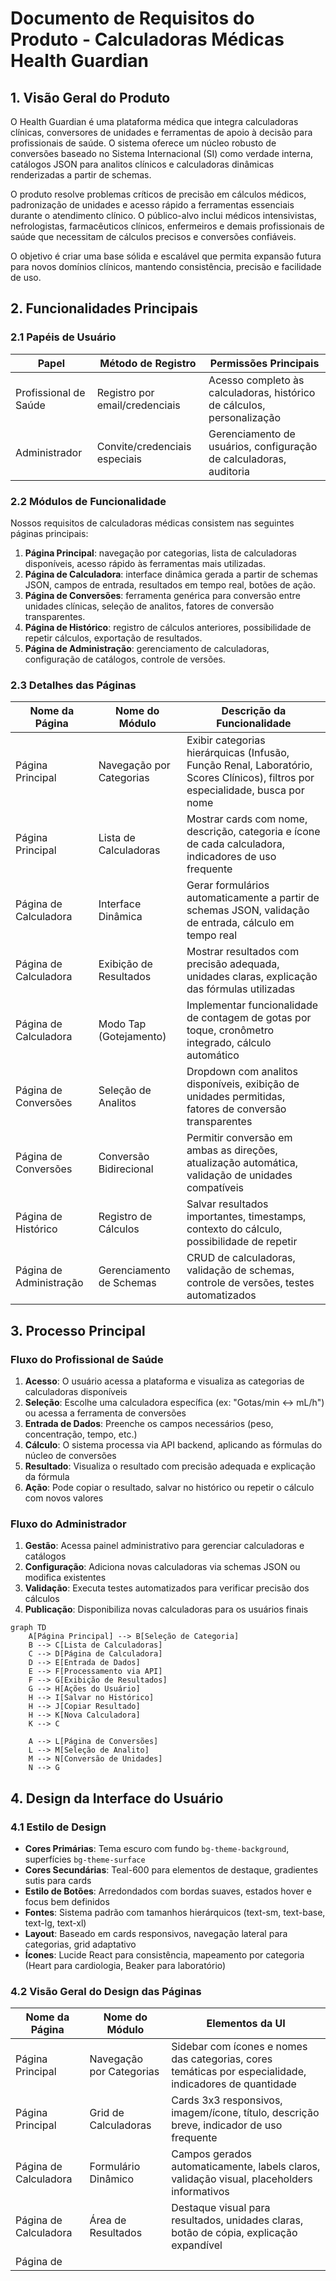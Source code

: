 # Documento de Requisitos do Produto - Calculadoras Médicas Health Guardian

## 1. Visão Geral do Produto

O Health Guardian é uma plataforma médica que integra calculadoras clínicas, conversores de unidades e ferramentas de apoio à decisão para profissionais de saúde. O sistema oferece um núcleo robusto de conversões baseado no Sistema Internacional (SI) como verdade interna, catálogos JSON para analitos clínicos e calculadoras dinâmicas renderizadas a partir de schemas.

O produto resolve problemas críticos de precisão em cálculos médicos, padronização de unidades e acesso rápido a ferramentas essenciais durante o atendimento clínico. O público-alvo inclui médicos intensivistas, nefrologistas, farmacêuticos clínicos, enfermeiros e demais profissionais de saúde que necessitam de cálculos precisos e conversões confiáveis.

O objetivo é criar uma base sólida e escalável que permita expansão futura para novos domínios clínicos, mantendo consistência, precisão e facilidade de uso.

## 2. Funcionalidades Principais

### 2.1 Papéis de Usuário

| Papel | Método de Registro | Permissões Principais |
|-------|-------------------|----------------------|
| Profissional de Saúde | Registro por email/credenciais | Acesso completo às calculadoras, histórico de cálculos, personalização |
| Administrador | Convite/credenciais especiais | Gerenciamento de usuários, configuração de calculadoras, auditoria |

### 2.2 Módulos de Funcionalidade

Nossos requisitos de calculadoras médicas consistem nas seguintes páginas principais:

1. **Página Principal**: navegação por categorias, lista de calculadoras disponíveis, acesso rápido às ferramentas mais utilizadas.
2. **Página de Calculadora**: interface dinâmica gerada a partir de schemas JSON, campos de entrada, resultados em tempo real, botões de ação.
3. **Página de Conversões**: ferramenta genérica para conversão entre unidades clínicas, seleção de analitos, fatores de conversão transparentes.
4. **Página de Histórico**: registro de cálculos anteriores, possibilidade de repetir cálculos, exportação de resultados.
5. **Página de Administração**: gerenciamento de calculadoras, configuração de catálogos, controle de versões.

### 2.3 Detalhes das Páginas

| Nome da Página | Nome do Módulo | Descrição da Funcionalidade |
|----------------|----------------|-----------------------------|
| Página Principal | Navegação por Categorias | Exibir categorias hierárquicas (Infusão, Função Renal, Laboratório, Scores Clínicos), filtros por especialidade, busca por nome |
| Página Principal | Lista de Calculadoras | Mostrar cards com nome, descrição, categoria e ícone de cada calculadora, indicadores de uso frequente |
| Página de Calculadora | Interface Dinâmica | Gerar formulários automaticamente a partir de schemas JSON, validação de entrada, cálculo em tempo real |
| Página de Calculadora | Exibição de Resultados | Mostrar resultados com precisão adequada, unidades claras, explicação das fórmulas utilizadas |
| Página de Calculadora | Modo Tap (Gotejamento) | Implementar funcionalidade de contagem de gotas por toque, cronômetro integrado, cálculo automático |
| Página de Conversões | Seleção de Analitos | Dropdown com analitos disponíveis, exibição de unidades permitidas, fatores de conversão transparentes |
| Página de Conversões | Conversão Bidirecional | Permitir conversão em ambas as direções, atualização automática, validação de unidades compatíveis |
| Página de Histórico | Registro de Cálculos | Salvar resultados importantes, timestamps, contexto do cálculo, possibilidade de repetir |
| Página de Administração | Gerenciamento de Schemas | CRUD de calculadoras, validação de schemas, controle de versões, testes automatizados |

## 3. Processo Principal

### Fluxo do Profissional de Saúde

1. **Acesso**: O usuário acessa a plataforma e visualiza as categorias de calculadoras disponíveis
2. **Seleção**: Escolhe uma calculadora específica (ex: "Gotas/min ↔ mL/h") ou acessa a ferramenta de conversões
3. **Entrada de Dados**: Preenche os campos necessários (peso, concentração, tempo, etc.)
4. **Cálculo**: O sistema processa via API backend, aplicando as fórmulas do núcleo de conversões
5. **Resultado**: Visualiza o resultado com precisão adequada e explicação da fórmula
6. **Ação**: Pode copiar o resultado, salvar no histórico ou repetir o cálculo com novos valores

### Fluxo do Administrador

1. **Gestão**: Acessa painel administrativo para gerenciar calculadoras e catálogos
2. **Configuração**: Adiciona novas calculadoras via schemas JSON ou modifica existentes
3. **Validação**: Executa testes automatizados para verificar precisão dos cálculos
4. **Publicação**: Disponibiliza novas calculadoras para os usuários finais

```mermaid
graph TD
    A[Página Principal] --> B[Seleção de Categoria]
    B --> C[Lista de Calculadoras]
    C --> D[Página de Calculadora]
    D --> E[Entrada de Dados]
    E --> F[Processamento via API]
    F --> G[Exibição de Resultados]
    G --> H[Ações do Usuário]
    H --> I[Salvar no Histórico]
    H --> J[Copiar Resultado]
    H --> K[Nova Calculadora]
    K --> C
    
    A --> L[Página de Conversões]
    L --> M[Seleção de Analito]
    M --> N[Conversão de Unidades]
    N --> G
```

## 4. Design da Interface do Usuário

### 4.1 Estilo de Design

- **Cores Primárias**: Tema escuro com fundo `bg-theme-background`, superfícies `bg-theme-surface`
- **Cores Secundárias**: Teal-600 para elementos de destaque, gradientes sutis para cards
- **Estilo de Botões**: Arredondados com bordas suaves, estados hover e focus bem definidos
- **Fontes**: Sistema padrão com tamanhos hierárquicos (text-sm, text-base, text-lg, text-xl)
- **Layout**: Baseado em cards responsivos, navegação lateral para categorias, grid adaptativo
- **Ícones**: Lucide React para consistência, mapeamento por categoria (Heart para cardiologia, Beaker para laboratório)

### 4.2 Visão Geral do Design das Páginas

| Nome da Página | Nome do Módulo | Elementos da UI |
|----------------|----------------|----------------|
| Página Principal | Navegação por Categorias | Sidebar com ícones e nomes das categorias, cores temáticas por especialidade, indicadores de quantidade |
| Página Principal | Grid de Calculadoras | Cards 3x3 responsivos, imagem/ícone, título, descrição breve, indicador de uso frequente |
| Página de Calculadora | Formulário Dinâmico | Campos gerados automaticamente, labels claros, validação visual, placeholders informativos |
| Página de Calculadora | Área de Resultados | Destaque visual para resultados, unidades claras, botão de cópia, explicação expandível |
| Página de